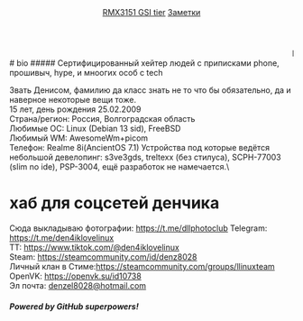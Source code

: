<header>
<nav>
    <a href="tier-8i">RMX3151 GSI tier</a>
    <a href="notes">Заметки</a>
</nav>
</header>
<marquee>lovelinux</marquee>
# bio
##### Сертифицированный хейтер людей с приписками phone, прошивыч, hype, и мноогих особ с tech

 Звать Денисом, фамилию да класс знать не то что бы обязательно, да и наверное некоторые вещи тоже.\
 15 лет, день рождения <time>25.02.2009</time>\
 Страна/регион: Россия, Волгоградская область\
 Любимые ОС: Linux (Debian 13 sid), FreeBSD\
 Любимый WM: AwesomeWm+picom\
 Телефон: Realme 8i(AncientOS 7.1)
 Устройства под которые ведётся небольшой девелопинг: s3ve3gds, treltexx (без стилуса), SCPH-77003 (slim no ide), PSP-3004, ещё разработок не намечается.\

# хаб для соцсетей денчика 
Сюда выкладываю фотографии: <https://t.me/dllphotoclub>
Telegram: <https://t.me/den4iklovelinux>\
ТТ: <https://www.tiktok.com/@den4iklovelinux>\
Steam: <https://steamcommunity.com/id/denz8028>\
Личный клан в Стиме:<https://steamcommunity.com/groups/llinuxteam>\
OpenVK: <https://openvk.su/id10738>\
Эл почта: denzel8028@hotmail.com

<footer>
</footer>

##### Powered by GitHub superpowers!
